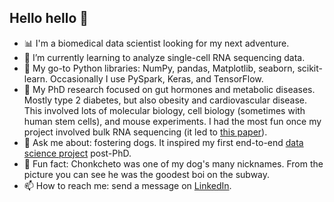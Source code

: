 ## Hello hello 👋
- 📊 I'm a biomedical data scientist looking for my next adventure.
- 🌱 I’m currently learning to analyze single-cell RNA sequencing data.
- 🐍 My go-to Python libraries: NumPy, pandas, Matplotlib, seaborn, scikit-learn. Occasionally I use PySpark, Keras, and TensorFlow.
- 🧬 My PhD research focused on gut hormones and metabolic diseases. Mostly type 2 diabetes, but also obesity and cardiovascular disease. This involved lots of molecular biology, cell biology (sometimes with human stem cells), and mouse experiments. I had the most fun once my project involved bulk RNA sequencing (it led to [this paper](https://www.jbc.org/article/S0021-9258(17)49493-2/fulltext)).
- 💬 Ask me about: fostering dogs. It inspired my first end-to-end [data science project](https://github.com/chonkcheto/adoptabledogsofny) post-PhD.
- 🐶 Fun fact: Chonkcheto was one of my dog's many nicknames. From the picture you can see he was the goodest boi on the subway.
- 📫 How to reach me: send a message on [LinkedIn](https://www.linkedin.com/in/tiaraahmad/).

<!--
**chonkcheto/chonkcheto** is a ✨ _special_ ✨ repository because its `README.md` (this file) appears on your GitHub profile.

Here are some ideas to get you started:

- 🔭 I’m currently working on ...
- 🌱 I’m currently learning ...
- 👯 I’m looking to collaborate on ...
- 🤔 I’m looking for help with ...
- 💬 Ask me about ...
- 📫 How to reach me: ...
- 😄 Pronouns: ...
- ⚡ Fun fact: ...
-->
